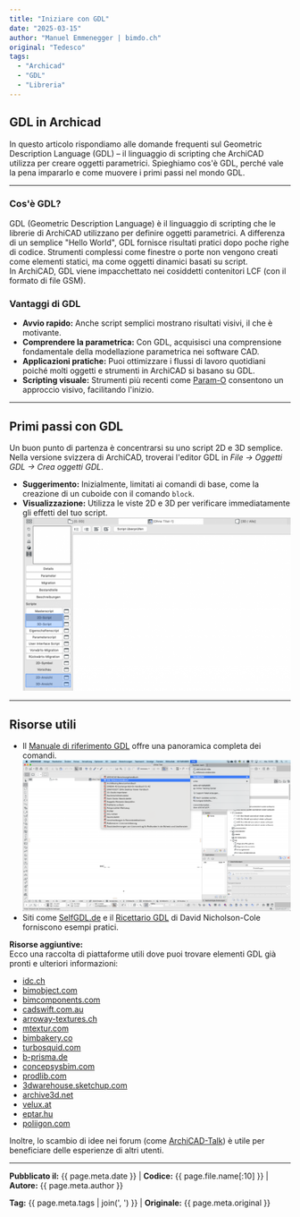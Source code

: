 ```yaml
---
title: "Iniziare con GDL"
date: "2025-03-15"
author: "Manuel Emmenegger | bimdo.ch"
original: "Tedesco"
tags:
  - "Archicad"
  - "GDL"
  - "Libreria"
---
```


## GDL in Archicad

In questo articolo rispondiamo alle domande frequenti sul Geometric Description Language (GDL) – il linguaggio di scripting che ArchiCAD utilizza per creare oggetti parametrici. Spieghiamo cos'è GDL, perché vale la pena impararlo e come muovere i primi passi nel mondo GDL.

---

### Cos'è GDL?
GDL (Geometric Description Language) è il linguaggio di scripting che le librerie di ArchiCAD utilizzano per definire oggetti parametrici. A differenza di un semplice "Hello World", GDL fornisce risultati pratici dopo poche righe di codice. Strumenti complessi come finestre o porte non vengono creati come elementi statici, ma come oggetti dinamici basati su script.  
In ArchiCAD, GDL viene impacchettato nei cosiddetti contenitori LCF (con il formato di file GSM).

### Vantaggi di GDL
- **Avvio rapido:** Anche script semplici mostrano risultati visivi, il che è motivante.  
- **Comprendere la parametrica:** Con GDL, acquisisci una comprensione fondamentale della modellazione parametrica nei software CAD.  
- **Applicazioni pratiche:** Puoi ottimizzare i flussi di lavoro quotidiani poiché molti oggetti e strumenti in ArchiCAD si basano su GDL.  
- **Scripting visuale:** Strumenti più recenti come [Param-O](https://graphisoft.com/downloads/param-o) consentono un approccio visivo, facilitando l'inizio.

---

## Primi passi con GDL

Un buon punto di partenza è concentrarsi su uno script 2D e 3D semplice. Nella versione svizzera di ArchiCAD, troverai l'editor GDL in _File → Oggetti GDL → Crea oggetti GDL_.   

  - **Suggerimento:** Inizialmente, limitati ai comandi di base, come la creazione di un cuboide con il comando `block`.  
  - **Visualizzazione:** Utilizza le viste 2D e 3D per verificare immediatamente gli effetti del tuo script.
[![Overview-Editor](assets/ac210-1000_01_Overview-Editor.png)](assets/ac210-1000_01_Overview-Editor.png)
---

## Risorse utili

- Il [Manuale di riferimento GDL](https://help.graphisoft.com/AC/24/ITA/GDL.pdf) offre una panoramica completa dei comandi.
[![Reference-Manual](assets/ac210-1000_02_Reference-Manual.png)](assets/ac210-1000_02_Reference-Manual.png)
- Siti come [SelfGDL.de](https://www.selfgdl.de/) e il [Ricettario GDL](https://issuu.com/dnicholsoncole/docs/gdlcookbook3_01) di David Nicholson-Cole forniscono esempi pratici.

**Risorse aggiuntive:**   
Ecco una raccolta di piattaforme utili dove puoi trovare elementi GDL già pronti e ulteriori informazioni:   

- [idc.ch](https://www.idc.ch/archicad/ueber-archicad/zusatzprodukte/zusatzbibliotheken/)   
- [bimobject.com](https://www.bimobject.com/de-ch/product?sort=trending)    
- [bimcomponents.com](https://bimcomponents.com/)   
- [cadswift.com.au](https://cadswift.com.au/)   
- [arroway-textures.ch](https://www.arroway-textures.ch/)   
- [mtextur.com](https://www.mtextur.com/)   
- [bimbakery.co](http://bimbakery.co/)    
- [turbosquid.com](https://www.turbosquid.com/)   
- [b-prisma.de](https://www.b-prisma.de/)   
- [concepsysbim.com](http://www.concepsysbim.com/)    
- [prodlib.com](https://www.prodlib.com/?lang=en)   
- [3dwarehouse.sketchup.com](https://3dwarehouse.sketchup.com/)   
- [archive3d.net](https://archive3d.net/)   
- [velux.at](https://www.velux.at/fachkunden/tools-technik/3d-bim-objekte)    
- [eptar.hu](https://www.eptar.hu/)   
- [poliigon.com](http://www.poliigon.com/)    

Inoltre, lo scambio di idee nei forum (come [ArchiCAD-Talk](https://archicad-talk.graphisoft.com/)) è utile per beneficiare delle esperienze di altri utenti.

---

**Pubblicato il:** {{ page.meta.date }} | **Codice:** {{ page.file.name[:10] }}  | **Autore:** {{ page.meta.author }}

**Tag:** {{ page.meta.tags | join(', ') }} | **Originale:** {{ page.meta.original }}
